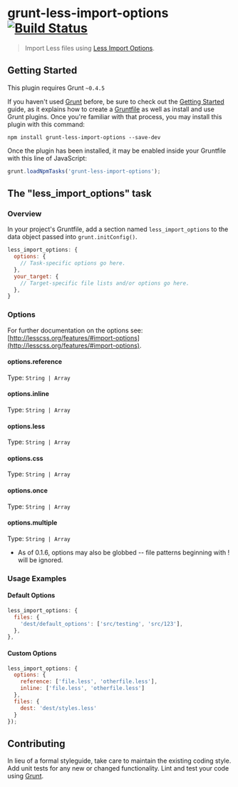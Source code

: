 # grunt-less-import-options [![Build Status](https://travis-ci.org/gregvanbrug/grunt-less-import-options.svg?branch=master)](https://travis-ci.org/gregvanbrug/grunt-less-import-options)

> Import Less files using [Less Import Options](http://lesscss.org/features/#import-options).

## Getting Started
This plugin requires Grunt `~0.4.5`

If you haven't used [Grunt](http://gruntjs.com/) before, be sure to check out the [Getting Started](http://gruntjs.com/getting-started) guide, as it explains how to create a [Gruntfile](http://gruntjs.com/sample-gruntfile) as well as install and use Grunt plugins. Once you're familiar with that process, you may install this plugin with this command:

```shell
npm install grunt-less-import-options --save-dev
```

Once the plugin has been installed, it may be enabled inside your Gruntfile with this line of JavaScript:

```js
grunt.loadNpmTasks('grunt-less-import-options');
```

## The "less_import_options" task

### Overview
In your project's Gruntfile, add a section named `less_import_options` to the data object passed into `grunt.initConfig()`.

```js
less_import_options: {
  options: {
    // Task-specific options go here.
  },
  your_target: {
    // Target-specific file lists and/or options go here.
  },
}
```

### Options

For further documentation on the options see:
[http://lesscss.org/features/#import-options](http://lesscss.org/features/#import-options).

#### options.reference

Type: `String | Array`

#### options.inline

Type: `String | Array`

#### options.less

Type: `String | Array`

#### options.css

Type: `String | Array`

#### options.once

Type: `String | Array`

#### options.multiple

Type: `String | Array`

* As of 0.1.6, options may also be globbed -- file patterns beginning with ! will be ignored.

### Usage Examples

#### Default Options

```js
less_import_options: {
  files: {
    'dest/default_options': ['src/testing', 'src/123'],
  },
},
```

#### Custom Options

```js
less_import_options: {
  options: {
    reference: ['file.less', 'otherfile.less'],
    inline: ['file.less', 'otherfile.less']
  },
  files: {
    dest: 'dest/styles.less'
  }
});
```

## Contributing
In lieu of a formal styleguide, take care to maintain the existing coding style. Add unit tests for any new or changed functionality. Lint and test your code using [Grunt](http://gruntjs.com/).
